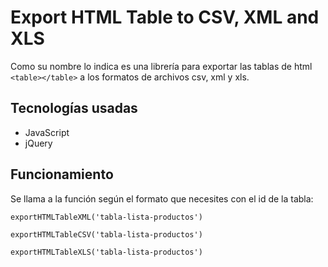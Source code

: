 # Export HTML Table to CSV, XML and XLS

Como su nombre lo indica es una librería para exportar las tablas de html ``<table></table>`` a los formatos de archivos csv, xml y xls.

## Tecnologías usadas

* JavaScript
* jQuery

## Funcionamiento

Se llama a la función según el formato que necesites con el id de la tabla:

``
exportHTMLTableXML('tabla-lista-productos')
``

``
exportHTMLTableCSV('tabla-lista-productos')
``

``
exportHTMLTableXLS('tabla-lista-productos')
``
